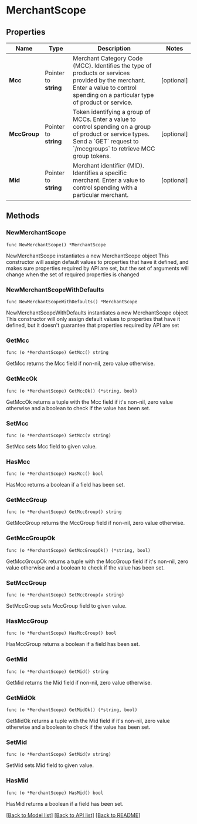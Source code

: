 # MerchantScope

## Properties

Name | Type | Description | Notes
------------ | ------------- | ------------- | -------------
**Mcc** | Pointer to **string** | Merchant Category Code (MCC). Identifies the type of products or services provided by the merchant.  Enter a value to control spending on a particular type of product or service. | [optional] 
**MccGroup** | Pointer to **string** | Token identifying a group of MCCs. Enter a value to control spending on a group of product or service types.  Send a &#x60;GET&#x60; request to &#x60;/mccgroups&#x60; to retrieve MCC group tokens. | [optional] 
**Mid** | Pointer to **string** | Merchant identifier (MID). Identifies a specific merchant.  Enter a value to control spending with a particular merchant. | [optional] 

## Methods

### NewMerchantScope

`func NewMerchantScope() *MerchantScope`

NewMerchantScope instantiates a new MerchantScope object
This constructor will assign default values to properties that have it defined,
and makes sure properties required by API are set, but the set of arguments
will change when the set of required properties is changed

### NewMerchantScopeWithDefaults

`func NewMerchantScopeWithDefaults() *MerchantScope`

NewMerchantScopeWithDefaults instantiates a new MerchantScope object
This constructor will only assign default values to properties that have it defined,
but it doesn't guarantee that properties required by API are set

### GetMcc

`func (o *MerchantScope) GetMcc() string`

GetMcc returns the Mcc field if non-nil, zero value otherwise.

### GetMccOk

`func (o *MerchantScope) GetMccOk() (*string, bool)`

GetMccOk returns a tuple with the Mcc field if it's non-nil, zero value otherwise
and a boolean to check if the value has been set.

### SetMcc

`func (o *MerchantScope) SetMcc(v string)`

SetMcc sets Mcc field to given value.

### HasMcc

`func (o *MerchantScope) HasMcc() bool`

HasMcc returns a boolean if a field has been set.

### GetMccGroup

`func (o *MerchantScope) GetMccGroup() string`

GetMccGroup returns the MccGroup field if non-nil, zero value otherwise.

### GetMccGroupOk

`func (o *MerchantScope) GetMccGroupOk() (*string, bool)`

GetMccGroupOk returns a tuple with the MccGroup field if it's non-nil, zero value otherwise
and a boolean to check if the value has been set.

### SetMccGroup

`func (o *MerchantScope) SetMccGroup(v string)`

SetMccGroup sets MccGroup field to given value.

### HasMccGroup

`func (o *MerchantScope) HasMccGroup() bool`

HasMccGroup returns a boolean if a field has been set.

### GetMid

`func (o *MerchantScope) GetMid() string`

GetMid returns the Mid field if non-nil, zero value otherwise.

### GetMidOk

`func (o *MerchantScope) GetMidOk() (*string, bool)`

GetMidOk returns a tuple with the Mid field if it's non-nil, zero value otherwise
and a boolean to check if the value has been set.

### SetMid

`func (o *MerchantScope) SetMid(v string)`

SetMid sets Mid field to given value.

### HasMid

`func (o *MerchantScope) HasMid() bool`

HasMid returns a boolean if a field has been set.


[[Back to Model list]](../README.md#documentation-for-models) [[Back to API list]](../README.md#documentation-for-api-endpoints) [[Back to README]](../README.md)


